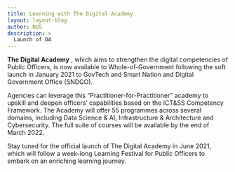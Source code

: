 ```yaml
---
title: Learning with The Digital Academy
layout: layout-blog
author: NUS
description: >
  Launch of DA
---
```


**The Digital Academy** , which aims to strengthen the digital competencies of Public Officers, is now available to Whole-of-Government following the soft launch in January 2021 to GovTech and Smart Nation and Digital Government Office (SNDGO).

Agencies can leverage this “Practitioner-for-Practitioner” academy to upskill and deepen officers’ capabilities based on the ICT&SS Competency Framework. The Academy will offer 55 programmes across several domains, including Data Science & AI, Infrastructure & Architecture and Cybersecurity. The full suite of courses will be available by the end of March 2022. 

Stay tuned for the official launch of The Digital Academy in June 2021, which will follow a week-long Learning Festival for Public Officers to embark on an enriching learning journey.
